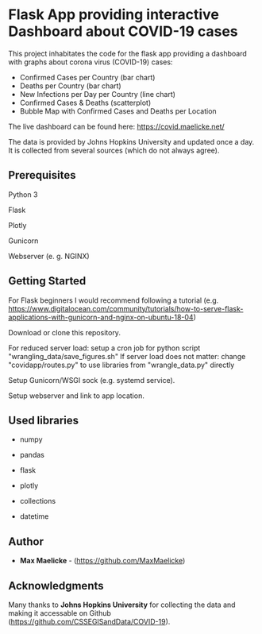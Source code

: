 # Flask App providing interactive Dashboard about COVID-19 cases

This project inhabitates the code for the flask app providing a dashboard with graphs about corona virus (COVID-19) cases:
* Confirmed Cases per Country (bar chart)
* Deaths per Country (bar chart)
* New Infections per Day per Country (line chart)
* Confirmed Cases & Deaths (scatterplot)
* Bubble Map with Confirmed Cases and Deaths per Location

The live dashboard can be found here: https://covid.maelicke.net/ 

The data is provided by Johns Hopkins University and updated once a day. It is collected from several sources (which do not always agree).


## Prerequisites

Python 3

Flask

Plotly

Gunicorn

Webserver (e. g. NGINX)


## Getting Started

For Flask beginners I would recommend following a tutorial (e.g. https://www.digitalocean.com/community/tutorials/how-to-serve-flask-applications-with-gunicorn-and-nginx-on-ubuntu-18-04)

Download or clone this repository.

For reduced server load: setup a cron job for python script "wrangling_data/save_figures.sh"
If server load does not matter: change "covidapp/routes.py" to use libraries from "wrangle_data.py" directly

Setup Gunicorn/WSGI sock (e.g. systemd service).

Setup webserver and link to app location. 


## Used libraries

* numpy
* pandas

* flask
* plotly

* collections
* datetime


## Author

* **Max Maelicke** - (https://github.com/MaxMaelicke)


## Acknowledgments

Many thanks to **Johns Hopkins University** for collecting the data and making it accessable on Github (https://github.com/CSSEGISandData/COVID-19).

